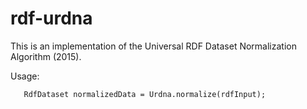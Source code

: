 # rdf-urdna

This is an implementation of the Universal RDF Dataset Normalization Algorithm (2015).

Usage:

```
   RdfDataset normalizedData = Urdna.normalize(rdfInput);
```
